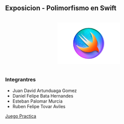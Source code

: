 ## Exposicion - Polimorfismo en Swift 

<div style="width: 100%; padding: 1rem; display: flex; justify-content: center; align-items: center;">
    <img src="Img/Fondo_Swift.png" alt="" width="40%" height="auto">
</div>


### Integrantres
* Juan David Artunduaga Gomez
* Daniel Felipe Bata Hernandes
* Esteban Palomar Murcia
* Ruben Felipe Tovar Aviles

[Juego Practica](https://kahoot.it/solo/?quizId=ec6208a7-4504-4f17-960d-ff8438b85573 "Polimorfismo Swift")